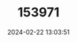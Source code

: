 ---
title: "153971"
category: "Cambarus crinipes"
draft: false
date: 2024-02-22 13:03:51
languages:
  English: ["Hairyfoot Crayfish"]
---
